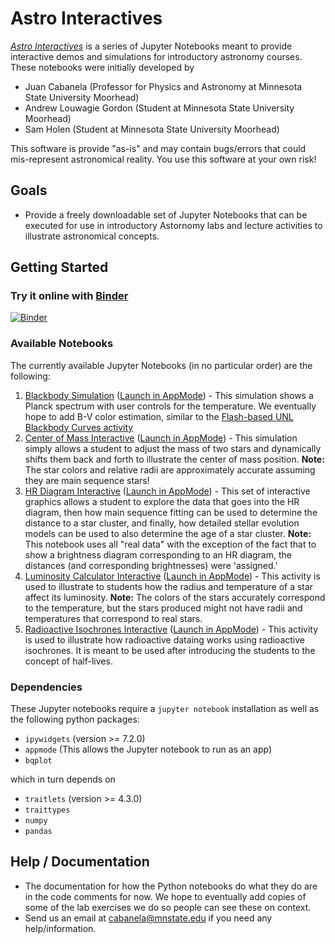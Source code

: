 Astro Interactives
==================

[*Astro Interactives*](https://juancab.github.io/AstroInteractives/) is a series of Jupyter Notebooks meant to provide 
interactive demos and simulations for introductory astronomy courses.  These notebooks were initially developed by 
- Juan Cabanela (Professor for Physics and Astronomy at Minnesota State University Moorhead)
- Andrew Louwagie Gordon (Student at Minnesota State University Moorhead)
- Sam Holen (Student at Minnesota State University Moorhead)

This software is provide "as-is" and may contain bugs/errors that could  mis-represent astronomical reality.  You use this software at your own risk!

Goals
-----

-   Provide a freely downloadable set of Jupyter Notebooks that can be executed for use in introductory Astornomy labs and lecture activities to illustrate astronomical concepts.

Getting Started
---------------

### Try it online with [Binder](http://mybinder.org/)

[![Binder](https://mybinder.org/badge.svg)](https://mybinder.org/v2/gh/JuanCab/AstroInteractives/master?urlpath=index.ipynb)

### Available Notebooks

The currently available Jupyter Notebooks (in no particular order) are the following:

1. [Blackbody Simulation](BlackbodySimulation/BlackbodySimulation.ipynb) ([Launch in AppMode](https://mybinder.org/v2/gh/JuanCab/AstroInteractives/master?urlpath=%2Fapps%2FBlackbodySimulation%2FBlackbodySimulation.ipynb)) - This simulation shows a Planck spectrum with user controls for the temperature.  We eventually hope to add B-V color estimation, similar to the [Flash-based UNL Blackbody Curves activity](http://astro.unl.edu/classaction/animations/light/bbexplorer.html)
2. [Center of Mass Interactive](Center_of_Mass/Center_of_Mass.ipynb) ([Launch in AppMode](https://mybinder.org/v2/gh/JuanCab/AstroInteractives/master?urlpath=%2Fapps%2FCenter_of_Mass%2FCenter_of_Mass.ipynb)) - This simulation simply allows a student to adjust the mass of two stars and dynamically shifts them back and forth to illustrate the center of mass position.  **Note:** The star colors and relative radii are approximately accurate assuming they are main sequence stars!
3. [HR Diagram Interactive](HRdiagram/Interactive_HR_Diagram.ipynb) ([Launch in AppMode](https://mybinder.org/v2/gh/JuanCab/AstroInteractives/master?urlpath=%2Fapps%2FHRdiagram%2FInteractive_HR_Diagram.ipynb)) - This set of interactive graphics allows a student to explore the data that goes into the HR diagram, then how main sequence fitting can be used to determine the distance to a star cluster, and finally, how detailed stellar evolution models can be used to also determine the age of a star cluster.  **Note:** This notebook uses all "real data" with the exception of the fact that to show a brightness diagram corresponding to an HR diagram, the distances (and corresponding brightnesses) were 'assigned.'
4. [Luminosity Calculator Interactive](LuminosityCalculator/LuminosityCalculator.ipynb) ([Launch in AppMode](https://mybinder.org/v2/gh/JuanCab/AstroInteractives/master?urlpath=%2Fapps%2FLuminosityCalculator%2FLuminosityCalculator.ipynb))  - This activity is used to illustrate to students how the radius and temperature of a star affect its luminosity.  **Note:** The colors of the stars accurately correspond to the temperature, but the stars produced might not have radii and temperatures that correspond to real stars.
5. [Radioactive Isochrones Interactive](RadioactiveIsochrones/Isochrones.ipynb) ([Launch in AppMode](https://mybinder.org/v2/gh/JuanCab/AstroInteractives/master?urlpath=%2Fapps%2FRadioactiveIsochrones%2FIsochrones.ipynb))  - This activity is used to illustrate how radioactive dataing works using radioactive isochrones.  It is meant to be used after introducing the students to the concept of half-lives.

### Dependencies

These Jupyter notebooks require a `jupyter notebook` installation as well as the following python packages:

- `ipywidgets` (version >= 7.2.0)
- `appmode` (This allows the Jupyter notebook to run as an app)
- `bqplot`

which in turn depends on

- `traitlets` (version >= 4.3.0)
- `traittypes`
- `numpy`
- `pandas`


Help / Documentation
--------------------

- The documentation for how the Python notebooks do what they do are in the code comments for now.  We hope to eventually add copies of some of the lab exercises we do so people can see these on context.
- Send us an email at cabanela@mnstate.edu if you need any help/information.
